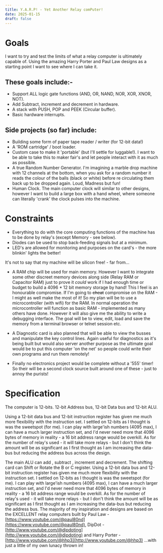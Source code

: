 ```yaml
---
title: Y.A.R.P! - Yet Another Relay comPuter!
date: 2025-01-15
draft: false
---
```


# Goals

I want to try and test the limits of what a relay computer is ultimately capable of. Using the amazing Harry Porter and Paul Law designs as a starting point I want to see where I can take it.


## These goals include:-
- Support ALL logic gate functions (AND, OR, NAND, NOR, XOR, XNOR, NOT).
- Add Subtract, increment and decrement in hardware.
- A stack with PUSH, POP and PEEK (Circular buffer).
-  Basic hardware interrupts.

## Side projects (so far) include:
- Building some form of paper tape reader / writer (for 12-bit data!)
- A 'ROM cartridge' / boot loader.
- Custom case to make it 'portable' (but I'll settle for luggable!). I want to be able to take this to maker fair's and let people interact with it as much as possible.
- A true Random Number Generator. I'm imagining a marble drop machine with 12 channels at the bottom, when you ask for a random number it reads the colour of the balls (black or white) before re circulating them back up to be dropped again. Loud, Madness but fun!
- Human Clock. The main computer clock will similar to other designs, however I want to build a large box with a hand wheel, where someone can literally 'crank' the clock pulses into the machine. 
  
# Constraints

- Everything to do with the core computing functions of the machine has to be done by relay's (except Memory - see below).
- Diodes can be used to stop back-feeding signals but at a minimum.
- LED's are allowed for monitoring and purposes on the card's - the more blinkin' lights the better!

It's not to say that my machine will be silicon free! - far from...

- A RAM chip will be used for main memory. However I want to integrate some other discreet memory devices along side (Relay RAM or Capacitor RAM) just to prove it *could* work if I had enough time or budget to build a 4096 * 12 bit memory storage by hand! This I feel is an honourable compromise. 
  If I'm going to ~~cheat~~ compromise on the RAM - I might as well make the most of it! So my plan will be to use a microcontroller (with wifi) for the RAM. In normal operation the microcontroller will function as basic RAM - implemented as many others have done. However it will also give me the ability to write a debugging interface. The goal will be to view, edit, load and save the memory from a terminal browser or telnet session etc.
  
- A Diagnostic card is also planned that will be able to view the busses and manipulate the key control lines. Again useful for diagnostics as it's being built but would also server another purpose as the ultimate goal would be to put this computer 'on the net' so people could write their own programs and run them remotely! 

- Finally no electronics project would be complete without a '555' timer! So their will be a second clock source built around one of these - just to annoy the purists!

# Specification

The computer is 12-bits. 12-bit Address bus, 12-bit Data bus and 12-bit ALU. 

Using a 12-bit data bus and 12-bit instruction register has given me much more flexibility with the instruction set. I settled on 12-bits as I thought is was the sweetspot (for me). I can play with large'ish numbers (4095 max), I can have a much larger instruction set, and I'd never need more that 4096 bytes of memory in reality - a 16 bit address range would be overkill. As for the number of relay's used - it will take more relays - but I don't think the amount will be as significant as I first thought as I am increasing the data-bus but reducing the address bus across the design.


The main ALU can add , subtract , increment and decrement. The shifting card can Shift or Rotate the B or C register. Using a 12-bit data bus and 12-bit instruction register has given me much more flexibility with the instruction set. I settled on 12-bits as I thought is was the sweetspot (for me). I can play with large'ish numbers (4095 max), I can have a much larger instruction set, and I'd never need more that 4096 bytes of memory in reality - a 16 bit address range would be overkill. As for the number of relay's used - it will take more relays - but I don't think the amount will be as significant as I first thought as I am increasing the data-bus but reducing the address bus. The majority of my inspiration and designs are based on the EXCELLENT relay computers built by Paul Law - [https://www.youtube.com/@paul80nd](https://www.youtube.com/@paul80nd), DipDot - [http://www.youtube.com/@dipdoting](http://www.youtube.com/@dipdoting) and Harry Porter - [http://www.youtube.com/@hhp3](http://www.youtube.com/@hhp3) ...with just a little of my own lunacy thrown in!